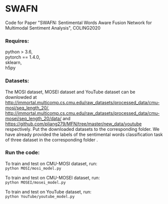 # SWAFN
Code for Paper "SWAFN: Sentimental Words Aware Fusion Network for Multimodal Sentiment Analysis", COLING2020


### Requires:  
python > 3.6,  
pytorch == 1.4.0,  
sklearn,  
h5py  

### Datasets:
The MOSI dataset, MOSEI dataset and YouTube dataset can be downlowded at http://immortal.multicomp.cs.cmu.edu/raw_datasets/processed_data/cmu-mosi/seq_length_20/, http://immortal.multicomp.cs.cmu.edu/raw_datasets/processed_data/cmu-mosei/seq_length_20/data/ and https://github.com/pliang279/MFN/tree/master/new_data/youtube respectively. Put the downloaded datasets to the corresponding folder. 
We have already provided the labels of the sentimental words classification task of three dataset in the corresponding folder .
### Run the code:
To train and test on CMU-MOSI dataset, run:     
`python MOSI/mosi_model.py`
    
To train and test on CMU-MOSEI dataset, run:   
`python MOSEI/mosei_model.py`
    
To train and test on YouTube dataset, run:     
`python YouTube/youtube_model.py`
